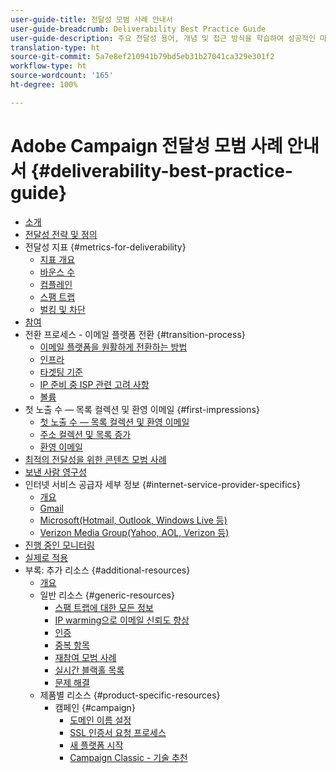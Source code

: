```yaml
---
user-guide-title: 전달성 모범 사례 안내서
user-guide-breadcrumb: Deliverability Best Practice Guide
user-guide-description: 주요 전달성 용어, 개념 및 접근 방식을 학습하여 성공적인 마케팅 프로그램을 위한 역량을 확보하십시오.
translation-type: ht
source-git-commit: 5a7e8ef210941b79bd5eb31b27041ca329e301f2
workflow-type: ht
source-wordcount: '165'
ht-degree: 100%

---
```



# Adobe Campaign 전달성 모범 사례 안내서 {#deliverability-best-practice-guide}

+ [소개](/help/introduction.md)
+ [전달성 전략 및 정의](/help/deliverability-strategy-and-definition.md)
+ 전달성 지표 {#metrics-for-deliverability}
   + [지표 개요](/help/metrics/metrics-overview.md)
   + [바운스 수](/help/metrics/bounces.md)
   + [컴플레인](/help/metrics/complaints.md)
   + [스팸 트랩](/help/metrics/spam-traps.md)
   + [벌킹 및 차단](/help/metrics/bulking-and-blocking.md)
+ [참여](/help/engagement.md)
+ 전환 프로세스 - 이메일 플랫폼 전환 {#transition-process}
   + [이메일 플랫폼을 원활하게 전환하는 방법](/help/transition-process/switching-email-platforms.md)
   + [인프라](/help/transition-process/infrastructure.md)
   + [타겟팅 기준](/help/transition-process/targeting-criteria.md)
   + [IP 준비 중 ISP 관련 고려 사항](/help/transition-process/isp-specific-considerations-during-ip-warming.md)
   + [볼륨](/help/transition-process/volume.md)
+ 첫 노출 수 — 목록 컬렉션 및 환영 이메일 {#first-impressions}
   + [첫 노출 수 — 목록 컬렉션 및 환영 이메일](/help/first-impressions/introduction.md)
   + [주소 컬렉션 및 목록 증가](/help/first-impressions/address-collection-and-list-growth.md)
   + [환영 이메일](/help/first-impressions/welcome-emails.md)
+ [최적의 전달성을 위한 콘텐츠 모범 사례](/help/content-best-practices-for-optimal-delivery.md)
+ [보낸 사람 영구성](/help/sender-permanence.md)
+ 인터넷 서비스 공급자 세부 정보 {#internet-service-provider-specifics}
   + [개요](/help/internet-service-provider-specifics/overview.md)
   + [Gmail](/help/internet-service-provider-specifics/gmail.md)
   + [Microsoft(Hotmail, Outlook, Windows Live 등)](/help/internet-service-provider-specifics/microsoft.md)
   + [Verizon Media Group(Yahoo, AOL, Verizon 등)](/help/internet-service-provider-specifics/verizon-media-group.md)
+ [진행 중인 모니터링](/help/ongoing-monitoring.md)
+ [실제로 적용](/help/putting-it-in-practice.md)
+ 부록: 추가 리소스 {#additional-resources}
   + [개요](/help/additional-resources/general-resources.md)
   + 일반 리소스 {#generic-resources}
      + [스팸 트랩에 대한 모든 정보](/help/additional-resources/all-about-spam-traps.md)
      + [IP warming으로 이메일 신뢰도 향상](/help/additional-resources/increase-reputation-with-ip-warming.md)
      + [인증](/help/additional-resources/authentication.md)
      + [중복 항목](/help/additional-resources/duplicates.md)
      + [재참여 모범 사례](/help/additional-resources/re-engagement.md)
      + [실시간 블랙홀 목록](/help/additional-resources/blocklist-databases.md)
      + [문제 해결](/help/additional-resources/troubleshooting.md)
   + 제품별 리소스 {#product-specific-resources}
      + 캠페인 {#campaign}
         + [도메인 이름 설정](/help/additional-resources/ac-domain-name-setup.md)
         + [SSL 인증서 요청 프로세스](/help/additional-resources/ac-ssl-certificate-request.md)
         + [새 플랫폼 시작](/help/additional-resources/ac-starting-new-platform.md)
         + [Campaign Classic - 기술 추천](/help/additional-resources/acc-technical-recommendations.md)

